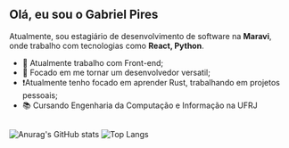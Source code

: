 <!--
**gabrielpires01/gabrielpires01** is a ✨ _special_ ✨ repository because its `README.md` (this file) appears on your GitHub profile.

Here are some ideas to get you started:

- 🔭 I’m currently working on ...
- 🌱 I’m currently learning ...
- 👯 I’m looking to collaborate on ...
- 🤔 I’m looking for help with ...
- 💬 Ask me about ...
- 📫 How to reach me: ...
- 😄 Pronouns: ...
- ⚡ Fun fact: ...
-->
## Olá, eu sou o Gabriel Pires
Atualmente, sou estagiário de desenvolvimento de software na **Maravi**, onde trabalho com tecnologias como **React, Python**.

- 🔭 Atualmente trabalho com Front-end;
- 🌱 Focado em me tornar um desenvolvedor versatil;
- ❗Atualmente tenho focado em aprender Rust, trabalhando em projetos pessoais;
- 📚 Cursando Engenharia da Computação e Informação na UFRJ

##

![Anurag's GitHub stats](https://github-readme-stats.vercel.app/api?username=gabrielpires01&show_icons=true&theme=radical)
![Top Langs](https://github-readme-stats.vercel.app/api/top-langs/?username=gabrielpires01&layout=compact&theme=radical)
